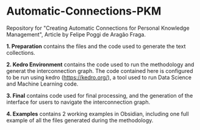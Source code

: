 # Automatic-Connections-PKM
Repository for "Creating Automatic Connections for Personal Knowledge Management", Article by Felipe Poggi de Aragão Fraga.

**1. Preparation** contains the files and the code used to generate the text collections.

**2. Kedro Environment** contains the code used to run the methodology and generat the interconnection graph. The code contained here is configured to be run using kedro (https://kedro.org/), a tool used to run Data Science and Machine Learning code.

**3. Final** contains code used for final processing, and the generation of the interface for users to navigate the interconnection graph. 

**4. Examples** contains 2 working examples in Obsidian, including one full example of all the files generated during the methodology.
